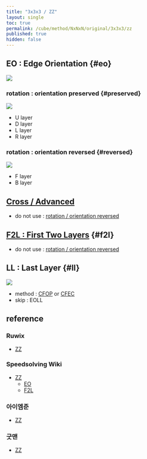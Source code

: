 ```yaml
---
title: "3x3x3 / ZZ"
layout: single
toc: true
permalink: /cube/method/NxNxN/original/3x3x3/zz
published: true
hidden: false
---
```


<head>
  <base target="_blank">
  <style>
    img {
      max-width:250px;
    }
  </style>
</head>



## EO : Edge Orientation {#eo}

<a href="https://ruwix.com/widget/3d/?colored=u/e%20d/e%20Fl%20Fr%20Bl%20Br&solved=undefined&setupmoves=L%20U%20R%20D%20L&hover=9&speed=500&flags=canvas">
  <img src="https://user-images.githubusercontent.com/92285528/216020510-914c1467-ab22-44ce-a864-407eb993e19b.png">
</a>

### rotation : orientation preserved {#preserved}

<a href="https://ruwix.com/widget/3d/?colored=l%20r%20u%20d&solved=undefined&hover=9&speed=500&flags=canvas">
  <img src="https://user-images.githubusercontent.com/92285528/218125053-168d48f0-9ae9-4fa8-8f53-1d67272a75df.png">
</a>

- U layer
- D layer
- L layer
- R layer

### rotation : orientation reversed {#reversed}

<a href="https://ruwix.com/widget/3d/?colored=f%20b&solved=undefined&hover=9&speed=500&flags=canvas">
  <img src="https://user-images.githubusercontent.com/92285528/218125521-d2f8ad9b-f572-45be-a534-3a831b9223b6.png">
</a>

- F layer
- B layer



## [Cross / Advanced](/cube/method/NxNxN/original/3x3x3/cross/advanced)

- do not use : [rotation / orientation reversed](#reversed)



## [F2L : First Two Layers](/cube/method/NxNxN/original/3x3x3/f2l) {#f2l}

- do not use : [rotation / orientation reversed](#reversed)



## LL : Last Layer {#ll}

<a href="https://ruwix.com/widget/3d/?colored=U-%20u/em&hover=9&speed=500&flags=canvas">
  <img src="https://user-images.githubusercontent.com/92285528/216024030-11bb872b-081a-4ed9-ad7d-fde0e5301785.png">
</a>

- method : [CFOP](/cube/method/NxNxN/original/3x3x3/cfop) or [CFEC](/cube/method/NxNxN/original/3x3x3/cfec)
- skip : EOLL



## reference

### Ruwix

- [ZZ](https://ruwix.com/the-rubiks-cube/different-rubiks-cube-solving-methods/zz-method/)

### Speedsolving Wiki

- [ZZ](https://www.speedsolving.com/wiki/index.php/ZZ_method)
  - [EO](https://www.speedsolving.com/wiki/index.php/EO_Steps)
  - [F2L](https://www.speedsolving.com/wiki/index.php/ZZ_F2L)

### 아이엠준

- [ZZ](https://youtu.be/EeGGEHghsv4)

### 굿맨

- [ZZ](https://youtu.be/MM-pqHRYGo0)
